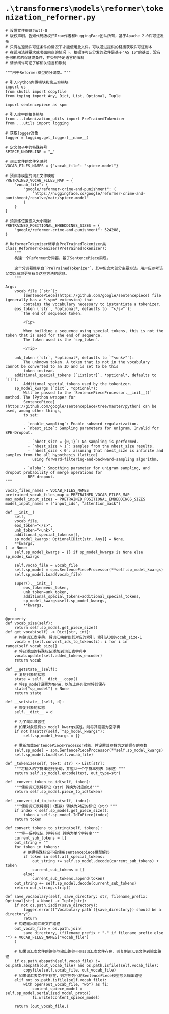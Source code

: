 # `.\transformers\models\reformer\tokenization_reformer.py`

```
# 设置文件编码为utf-8
# 版权声明，告知代码版权归Trax作者和HuggingFace团队所有，基于Apache 2.0许可证发布
# 只有在遵循许可证条件的情况下才能使用此文件，可以通过提供的链接获取许可证副本
# 在适用法律要求或书面同意的情况下，根据许可证分发的软件是基于"AS IS"的基础，没有任何形式的保证或条件，并受到特定语言的限制
# 请参阅许可证了解相关语言和限制

"""用于Reformer模型的分词类。"""

# 引入Python内置模块和第三方模块
import os
from shutil import copyfile
from typing import Any, Dict, List, Optional, Tuple

import sentencepiece as spm

# 引入库中的相关模块
from ...tokenization_utils import PreTrainedTokenizer
from ...utils import logging

# 获取logger对象
logger = logging.get_logger(__name__)

# 定义句子中的特殊符号
SPIECE_UNDERLINE = "▁"

# 词汇文件的文件名映射
VOCAB_FILES_NAMES = {"vocab_file": "spiece.model"}

# 预训练模型的词汇文件映射
PRETRAINED_VOCAB_FILES_MAP = {
    "vocab_file": {
        "google/reformer-crime-and-punishment": (
            "https://huggingface.co/google/reformer-crime-and-punishment/resolve/main/spiece.model"
        )
    }
}

# 预训练位置嵌入大小映射
PRETRAINED_POSITIONAL_EMBEDDINGS_SIZES = {
    "google/reformer-crime-and-punishment": 524288,
}

# ReformerTokenizer继承自PreTrainedTokenizer类
class ReformerTokenizer(PreTrainedTokenizer):
    """
    构建一个Reformer分词器，基于SentencePiece实现。
    
    这个分词器继承自`PreTrainedTokenizer`，其中包含大部分主要方法。用户应参考该父类以获取更多有关这些方法的信息。
    """
```  
    Args:
        vocab_file (`str`):
            [SentencePiece](https://github.com/google/sentencepiece) file (generally has a *.spm* extension) that
            contains the vocabulary necessary to instantiate a tokenizer.
        eos_token (`str`, *optional*, defaults to `"</s>"`):
            The end of sequence token.

            <Tip>

            When building a sequence using special tokens, this is not the token that is used for the end of sequence.
            The token used is the `sep_token`.

            </Tip>

        unk_token (`str`, *optional*, defaults to `"<unk>"`):
            The unknown token. A token that is not in the vocabulary cannot be converted to an ID and is set to be this
            token instead.
        additional_special_tokens (`List[str]`, *optional*, defaults to `[]`):
            Additional special tokens used by the tokenizer.
        sp_model_kwargs (`dict`, *optional*):
            Will be passed to the `SentencePieceProcessor.__init__()` method. The [Python wrapper for
            SentencePiece](https://github.com/google/sentencepiece/tree/master/python) can be used, among other things,
            to set:

            - `enable_sampling`: Enable subword regularization.
            - `nbest_size`: Sampling parameters for unigram. Invalid for BPE-Dropout.

              - `nbest_size = {0,1}`: No sampling is performed.
              - `nbest_size > 1`: samples from the nbest_size results.
              - `nbest_size < 0`: assuming that nbest_size is infinite and samples from the all hypothesis (lattice)
                using forward-filtering-and-backward-sampling algorithm.

            - `alpha`: Smoothing parameter for unigram sampling, and dropout probability of merge operations for
              BPE-dropout.
    """

    vocab_files_names = VOCAB_FILES_NAMES
    pretrained_vocab_files_map = PRETRAINED_VOCAB_FILES_MAP
    max_model_input_sizes = PRETRAINED_POSITIONAL_EMBEDDINGS_SIZES
    model_input_names = ["input_ids", "attention_mask"]

    def __init__(
        self,
        vocab_file,
        eos_token="</s>",
        unk_token="<unk>",
        additional_special_tokens=[],
        sp_model_kwargs: Optional[Dict[str, Any]] = None,
        **kwargs,
    ) -> None:
        self.sp_model_kwargs = {} if sp_model_kwargs is None else sp_model_kwargs

        self.vocab_file = vocab_file
        self.sp_model = spm.SentencePieceProcessor(**self.sp_model_kwargs)
        self.sp_model.Load(vocab_file)

        super().__init__(
            eos_token=eos_token,
            unk_token=unk_token,
            additional_special_tokens=additional_special_tokens,
            sp_model_kwargs=self.sp_model_kwargs,
            **kwargs,
        )

    @property
    def vocab_size(self):
        return self.sp_model.get_piece_size()
    def get_vocab(self) -> Dict[str, int]:
        # 构建词汇表字典，将词汇映射到其对应的索引，索引从0到vocab_size-1
        vocab = {self.convert_ids_to_tokens(i): i for i in range(self.vocab_size)}
        # 将已添加的特殊标记添加到词汇表字典中
        vocab.update(self.added_tokens_encoder)
        return vocab

    def __getstate__(self):
        # 复制对象的状态
        state = self.__dict__.copy()
        # 将sp_model设置为None，以防止序列化时将其保存
        state["sp_model"] = None
        return state

    def __setstate__(self, d):
        # 恢复对象的状态
        self.__dict__ = d

        # 为了向后兼容性
        # 如果对象没有sp_model_kwargs属性，则将其设置为空字典
        if not hasattr(self, "sp_model_kwargs"):
            self.sp_model_kwargs = {}

        # 重新加载SentencePieceProcessor对象，并设置其参数为之前保存的参数
        self.sp_model = spm.SentencePieceProcessor(**self.sp_model_kwargs)
        self.sp_model.Load(self.vocab_file)

    def _tokenize(self, text: str) -> List[str]:
        """将输入的字符串进行分词，并返回一个字符串列表（标记）"""
        return self.sp_model.encode(text, out_type=str)

    def _convert_token_to_id(self, token):
        """使用词汇表将标记（str）转换为对应的id"""
        return self.sp_model.piece_to_id(token)

    def _convert_id_to_token(self, index):
        """使用词汇表将索引（整数）转换为对应的标记（str）"""
        if index < self.sp_model.get_piece_size():
            token = self.sp_model.IdToPiece(index)
        return token

    def convert_tokens_to_string(self, tokens):
        """将一系列标记（字符串）转换为单个字符串"""
        current_sub_tokens = []
        out_string = ""
        for token in tokens:
            # 确保特殊标记不会使用sentencepiece模型解码
            if token in self.all_special_tokens:
                out_string += self.sp_model.decode(current_sub_tokens) + token
                current_sub_tokens = []
            else:
                current_sub_tokens.append(token)
        out_string += self.sp_model.decode(current_sub_tokens)
        return out_string.strip()

    def save_vocabulary(self, save_directory: str, filename_prefix: Optional[str] = None) -> Tuple[str]:
        if not os.path.isdir(save_directory):
            logger.error(f"Vocabulary path ({save_directory}) should be a directory")
            return
        # 构建输出词汇表文件路径
        out_vocab_file = os.path.join(
            save_directory, (filename_prefix + "-" if filename_prefix else "") + VOCAB_FILES_NAMES["vocab_file"]
        )

        # 如果词汇表文件的路径与输出路径不同且词汇表文件存在，则复制词汇表文件到输出路径
        if os.path.abspath(self.vocab_file) != os.path.abspath(out_vocab_file) and os.path.isfile(self.vocab_file):
            copyfile(self.vocab_file, out_vocab_file)
        # 如果词汇表文件不存在，则将序列化的SentencePiece模型写入输出路径
        elif not os.path.isfile(self.vocab_file):
            with open(out_vocab_file, "wb") as fi:
                content_spiece_model = self.sp_model.serialized_model_proto()
                fi.write(content_spiece_model)

        return (out_vocab_file,)
```